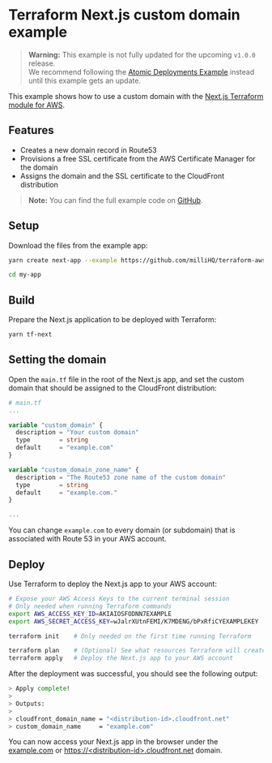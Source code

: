 # Terraform Next.js custom domain example

> **Warning:** This example is not fully updated for the upcoming `v1.0.0` release.  
> We recommend following the [Atomic Deployments Example](https://github.com/milliHQ/terraform-aws-next-js/tree/main/examples/atomic-deployments) instead until this example gets an update.

This example shows how to use a custom domain with the [Next.js Terraform module for AWS](https://registry.terraform.io/modules/milliHQ/next-js/aws).

## Features

- Creates a new domain record in Route53
- Provisions a free SSL certificate from the AWS Certificate Manager for the domain
- Assigns the domain and the SSL certificate to the CloudFront distribution

> **Note:** You can find the full example code on [GitHub](https://github.com/milliHQ/terraform-aws-next-js/tree/main/examples/with-custom-domain).

## Setup

Download the files from the example app:

```sh
yarn create next-app --example https://github.com/milliHQ/terraform-aws-next-js/tree/main/examples/with-custom-domain my-app

cd my-app
```

## Build

Prepare the Next.js application to be deployed with Terraform:

```sh
yarn tf-next
```

## Setting the domain

Open the `main.tf` file in the root of the Next.js app, and set the custom domain that should be assigned to the CloudFront distribution:

```tf
# main.tf
...

variable "custom_domain" {
  description = "Your custom domain"
  type        = string
  default     = "example.com"
}

variable "custom_domain_zone_name" {
  description = "The Route53 zone name of the custom domain"
  type        = string
  default     = "example.com."
}

...
```

You can change `example.com` to every domain (or subdomain) that is associated with Route 53 in your AWS account.

## Deploy

Use Terraform to deploy the Next.js app to your AWS account:

```sh
# Expose your AWS Access Keys to the current terminal session
# Only needed when running Terraform commands
export AWS_ACCESS_KEY_ID=AKIAIOSFODNN7EXAMPLE
export AWS_SECRET_ACCESS_KEY=wJalrXUtnFEMI/K7MDENG/bPxRfiCYEXAMPLEKEY

terraform init    # Only needed on the first time running Terraform

terraform plan    # (Optional) See what resources Terraform will create
terraform apply   # Deploy the Next.js app to your AWS account
```

After the deployment was successful, you should see the following output:

```sh
> Apply complete!
>
> Outputs:
>
> cloudfront_domain_name = "<distribution-id>.cloudfront.net"
> custom_domain_name     = "example.com"
```

You can now access your Next.js app in the browser under the [example.com](https://example.com) or [https://&lt;distribution-id&gt;.cloudfront.net](https://<distribution-id>.cloudfront.net) domain.
